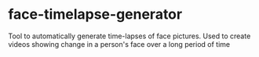 # face-timelapse-generator
Tool to automatically generate time-lapses of face pictures. Used to create videos showing change in a person's face over a long period of time
